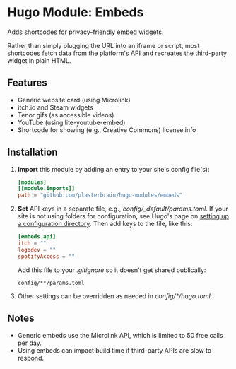 # Hugo Module: Embeds
Adds shortcodes for privacy-friendly embed widgets.

Rather than simply plugging the URL into an iframe or script, most shortcodes fetch data from the platform's API and recreates the third-party widget in plain HTML.

## Features
- Generic website card (using Microlink)
- itch\.io and Steam widgets
- Tenor gifs (as accessible videos)
- YouTube (using lite-youtube-embed)
- Shortcode for showing (e.g., Creative Commons) license info

## Installation
1. **Import** this module by adding an entry to your site's config file(s):
    ```toml
    [modules]
    [[module.imports]]
    path = "github.com/plasterbrain/hugo-modules/embeds"
    ```
1. **Set** API keys in a separate file, e.g., *config/_default/params.toml*. If your site is not using folders for configuration, see Hugo's page on [setting up a configuration directory](https://gohugo.io/configuration/introduction/#configuration-directory). Then add keys to the file, like this:
    ```toml
    [embeds.api]
    itch = ""
    logodev = ""
    spotifyAccess = ""
    ```
    Add this file to your *.gitignore* so it doesn't get shared publically:
    ```
    config/**/params.toml
    ```
1. Other settings can be overridden as needed in *config/\*/hugo.toml*.

## Notes
- Generic embeds use the Microlink API, which is limited to 50 free calls per day.
- Using embeds can impact build time if third-party APIs are slow to respond.